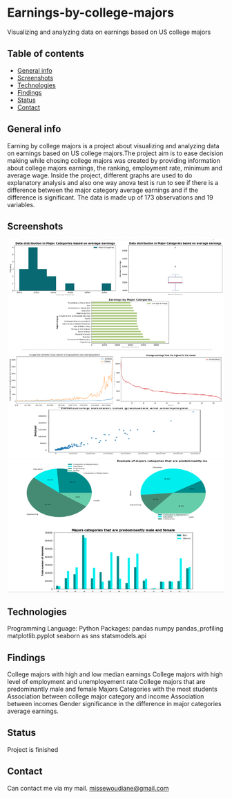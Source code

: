# Earnings-by-college-majors
Visualizing and analyzing data on earnings based on US college majors

## Table of contents
* [General info](#general-infos)
* [Screenshots](#screenshots)
* [Technologies](#technologies)
* [Findings](#findings)
* [Status](#status)
* [Contact](#contact)

## General info
Earning by college majors is a project about visualizing and analyzing data on earnings based on US college majors.The project aim is to ease decision making while chosing college majors was created by providing information about college majors earnings, the ranking, employment rate, minimum and average wage. Inside the project, different graphs are used to do explanatory analysis and also one way anova test is run to see if there is a difference between the major category average earnings and if the difference is significant. The data is made up of 173 observations and 19 variables.

## Screenshots
![Screenshot 1](./dd1.PNG)
![Screenshot 2](./dd2.PNG)
![Screenshot 3](./dd3.PNG)
## Technologies
Programming Language: Python
Packages:
pandas
numpy
pandas_profiling
matplotlib.pyplot 
seaborn as sns
statsmodels.api 

## Findings
College majors with high and low median earnings 
College majors with high level of employment and unemployement rate
College majors that are predominantly male  and female 
Majors Categories with the most students
Association between college major category and income
Association between incomes Gender
significance in the difference in major categories average earnings.

## Status
Project is finished

## Contact
Can contact me via my mail. [missewoudiane@gmail.com](missewoudiane@gmail.com) 
